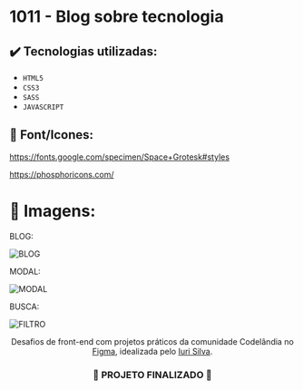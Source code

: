 <h1>
  1011 - Blog sobre tecnologia
</h1>

## ✔️ Tecnologias utilizadas:
- ``HTML5``
- ``CSS3``
- ``SASS``
- ``JAVASCRIPT``

## :paperclip: Font/Icones:

https://fonts.google.com/specimen/Space+Grotesk#styles

https://phosphoricons.com/

# :pushpin: Imagens:

BLOG:

![BLOG](https://github.com/darneees/1011/assets/79709843/6f8a047d-966b-4c09-b942-4a717acdcf66)

MODAL:

![MODAL](https://github.com/darneees/1011/assets/79709843/0638cdf2-d433-4298-87ca-2e6ac263dccc)

BUSCA:

![FILTRO](https://github.com/darneees/1011/assets/79709843/dd72602e-d3bc-4964-becb-fd00f5a5dd5e)


<p align="center">Desafios de front-end com projetos práticos da comunidade Codelândia no <a href="https://www.figma.com/file/Yb9IBH56g7T1hdIyZ3BMNO/Desafios---Codel%C3%A2ndia?type=design&node-id=0-1&mode=design&t=Xn9qU8AsI02GX84P-0">Figma</a>, idealizada pelo <a href="https://www.iuricode.com/">Iuri Silva</a>.</p>

<h3 align="center">
  
  :construction: PROJETO FINALIZADO :construction:
  
</h3>
